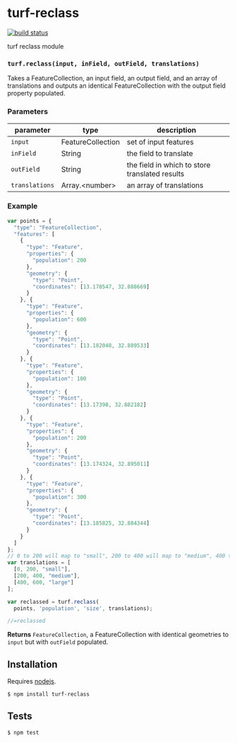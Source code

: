 # turf-reclass

[![build status](https://secure.travis-ci.org/Turfjs/turf-reclass.png)](http://travis-ci.org/Turfjs/turf-reclass)

turf reclass module


### `turf.reclass(input, inField, outField, translations)`

Takes a FeatureCollection, an input field, an output field, and
an array of translations and outputs an identical FeatureCollection with
the output field property populated.

### Parameters

| parameter      | type              | description                                    |
| -------------- | ----------------- | ---------------------------------------------- |
| `input`        | FeatureCollection | set of input features                          |
| `inField`      | String            | the field to translate                         |
| `outField`     | String            | the field in which to store translated results |
| `translations` | Array\.\<number\> | an array of translations                       |


### Example

```js
var points = {
  "type": "FeatureCollection",
  "features": [
    {
      "type": "Feature",
      "properties": {
        "population": 200
      },
      "geometry": {
        "type": "Point",
        "coordinates": [13.170547, 32.888669]
      }
    }, {
      "type": "Feature",
      "properties": {
        "population": 600
      },
      "geometry": {
        "type": "Point",
        "coordinates": [13.182048, 32.889533]
      }
    }, {
      "type": "Feature",
      "properties": {
        "population": 100
      },
      "geometry": {
        "type": "Point",
        "coordinates": [13.17398, 32.882182]
      }
    }, {
      "type": "Feature",
      "properties": {
        "population": 200
      },
      "geometry": {
        "type": "Point",
        "coordinates": [13.174324, 32.895011]
      }
    }, {
      "type": "Feature",
      "properties": {
        "population": 300
      },
      "geometry": {
        "type": "Point",
        "coordinates": [13.185825, 32.884344]
      }
    }
  ]
};
// 0 to 200 will map to "small", 200 to 400 will map to "medium", 400 to 600 will map to "large"
var translations = [
  [0, 200, "small"],
  [200, 400, "medium"],
  [400, 600, "large"]
];

var reclassed = turf.reclass(
  points, 'population', 'size', translations);

//=reclassed
```


**Returns** `FeatureCollection`, a FeatureCollection with identical geometries to `input` but with `outField` populated.

## Installation

Requires [nodejs](http://nodejs.org/).

```sh
$ npm install turf-reclass
```

## Tests

```sh
$ npm test
```


